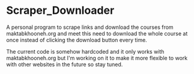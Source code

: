 # Scraper_Downloader

A personal program to scrape links and download the courses from maktabkhooneh.org and meet this need to download the whole course at once instead of clicking the download button every time.

The current code is somehow hardcoded and it only works with maktabkhooneh.org but I'm working on it to make it more flexible to work with other websites in the future so stay tuned.
